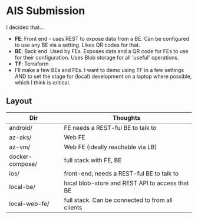 # AIS Submission

I decided that...

+ **FE**: Front end - uses REST to expose data from a BE. Can be configured to use any BE via a setting. Likes QR codes for that.
+ **BE**: Back end. Used by FEs. Exposes data and a QR code for FEs to use for their configuration. Uses Blob storage for all 'useful' operations.
+ **TF**: Terraform
+ I'll make a few BEs and FEs. I want to demo using TF in a few settings AND to set the stage for (local) development on a laptop where possible, which I think is critical.

## Layout

|Dir|Thoughts|
|---|----|
|android/|FE needs a REST-ful BE to talk to|
|az-aks/|Web FE|
|az-vm/|Web FE (ideally reachable via LB)|
|docker-compose/|full stack with FE, BE|
|ios/|front-end, needs a REST-ful BE to talk to|
|local-be/|local blob-store and REST API to access that BE| 
|local-web-fe/|full stack. Can be connected to from all clients|

